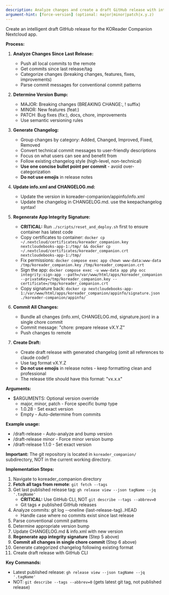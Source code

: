 ```yaml
---
description: Analyze changes and create a draft GitHub release with intelligent version bumping
argument-hint: [force-version] (optional: major|minor|patch|x.y.z)
---
```


Create an intelligent draft GitHub release for the KOReader Companion Nextcloud app.

**Process:**
1. **Analyze Changes Since Last Release:**
   - Push all local commits to the remote
   - Get commits since last release/tag
   - Categorize changes (breaking changes, features, fixes, improvements)
   - Parse commit messages for conventional commit patterns

2. **Determine Version Bump:**
   - MAJOR: Breaking changes (BREAKING CHANGE:, ! suffix)
   - MINOR: New features (feat:)  
   - PATCH: Bug fixes (fix:), docs, chore, improvements
   - Use semantic versioning rules

3. **Generate Changelog:**
   - Group changes by category: Added, Changed, Improved, Fixed, Removed
   - Convert technical commit messages to user-friendly descriptions
   - Focus on what users can see and benefit from
   - Follow existing changelog style (high-level, non-technical)
   - **Use one concise bullet point per commit** - avoid over-categorization
   - **Do not use emojis** in release notes

4. **Update info.xml and CHANGELOG.md:**
   - Update the version in koreader-companion/appinfo/info.xml
   - Update the changelog in CHANGELOG.md. use the keepachangelog syntax!

5. **Regenerate App Integrity Signature:**
   - **CRITICAL:** Run `./scripts/reset_and_deploy.sh` first to ensure container has latest code
   - Copy certificates to container: `docker cp ~/.nextcloud/certificates/koreader_companion.key nextcloudebooks-app-1:/tmp/ && docker cp ~/.nextcloud/certificates/koreader_companion.crt nextcloudebooks-app-1:/tmp/`
   - Fix permissions: `docker compose exec app chown www-data:www-data /tmp/koreader_companion.key /tmp/koreader_companion.crt`
   - Sign the app: `docker compose exec -u www-data app php occ integrity:sign-app --path=/var/www/html/apps/koreader_companion --privateKey=/tmp/koreader_companion.key --certificate=/tmp/koreader_companion.crt`
   - Copy signature back: `docker cp nextcloudebooks-app-1:/var/www/html/apps/koreader_companion/appinfo/signature.json ./koreader-companion/appinfo/`

6. **Commit All Changes:**
   - Bundle all changes (info.xml, CHANGELOG.md, signature.json) in a single chore commit
   - Commit message: "chore: prepare release vX.Y.Z"
   - Push changes to remote

7. **Create Draft:**
   - Create draft release with generated changelog (omit all references to claude code!)
   - Use tag format vX.Y.Z
   - **Do not use emojis** in release notes - keep formatting clean and professional
   - The release title should have this format: "vx.x.x"

**Arguments:**
- $ARGUMENTS: Optional version override
  - major, minor, patch - Force specific bump type
  - 1.0.28 - Set exact version
  - Empty - Auto-determine from commits

**Example usage:**
- /draft-release - Auto-analyze and bump version
- /draft-release minor - Force minor version bump
- /draft-release 1.1.0 - Set exact version

**Important:** The git repository is located in `koreader_companion/` subdirectory, NOT in the current working directory.

**Implementation Steps:**
1. Navigate to koreader_companion directory
2. **Fetch all tags from remote**: `git fetch --tags`
3. Get last published release tag: `gh release view --json tagName --jq '.tagName'`
   - **CRITICAL:** Use GitHub CLI, NOT `git describe --tags --abbrev=0`
   - Git tags ≠ published GitHub releases
4. Analyze commits: git log --oneline {last-release-tag}..HEAD
   - Handle case where no commits exist since last release
5. Parse conventional commit patterns
6. Determine appropriate version bump
7. Update CHANGELOG.md & info.xml with new version
8. **Regenerate app integrity signature** (Step 5 above)
9. **Commit all changes in single chore commit** (Step 6 above)
10. Generate categorized changelog following existing format
11. Create draft release with GitHub CLI

**Key Commands:**
- Latest published release: `gh release view --json tagName --jq '.tagName'`
- NOT: `git describe --tags --abbrev=0` (gets latest git tag, not published release)